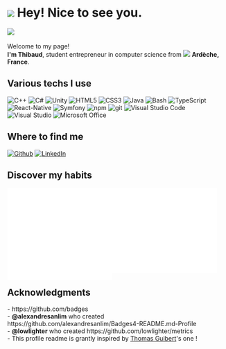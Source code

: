<h1><img src="https://emojis.slackmojis.com/emojis/images/1531849430/4246/blob-sunglasses.gif?1531849430" width="30" /> Hey! Nice to see you.</h1>

[![](https://github-readme-stats.vercel.app/api?username=CreatibOfficiel&show_icons=true&theme=tokyonight&hide_border=true&locale=en)](https://github.com/CreatibOfficiel)

<p>Welcome to my page! </br>
  <b>I'm Thibaud</b>, student entrepreneur in computer science from <img src="https://image.flaticon.com/icons/svg/197/197560.svg" width="13" /> <b>Ardèche, France</b>. </p>

## Various techs I use

<p>
  <img alt="C++" height="26px" src="https://img.shields.io/badge/C%2B%2B-00599C?style=for-the-badge&logo=c%2B%2B&logoColor=white" />
  <img alt="C#" height="26px" src="https://img.shields.io/badge/C%23-239120?style=for-the-badge&logo=c-sharp&logoColor=white" />
  <img alt="Unity" height="26px" src="https://img.shields.io/badge/Unity-100000?style=for-the-badge&logo=unity&logoColor=white" />
  <img alt="HTML5" height="26px" src="https://img.shields.io/badge/HTML5-E34F26?style=for-the-badge&logo=html5&logoColor=white" />
  <img alt="CSS3" height="26px" src="https://img.shields.io/badge/CSS-239120?&style=for-the-badge&logo=css3&logoColor=white" />
  <img alt="Java" height="26px" src="https://img.shields.io/badge/Java-ED8B00?style=for-the-badge&logo=java&logoColor=white" />
  <img alt="Bash" height="26px" src="https://img.shields.io/badge/Shell_Script-121011?style=for-the-badge&logo=gnu-bash&logoColor=white" />
  <img alt="TypeScript" height="26px" src="https://img.shields.io/badge/-TypeScript-007ACC?style=flat-square&logo=typescript&logoColor=white" />
  <img alt="React-Native" height="26px" src="https://img.shields.io/badge/React_Native-20232A?style=for-the-badge&logo=react&logoColor=61DAFB" />
  <img alt="Symfony" height="26px" src="https://img.shields.io/badge/Symfony-000000?style=for-the-badge&logo=Symfony&logoColor=white" />
  <img alt="npm" height="26px" src="https://img.shields.io/badge/-NPM-CB3837?style=flat-square&logo=npm&logoColor=white" />
  <img alt="git" height="26px" src="https://img.shields.io/badge/-Git-F05032?style=flat-square&logo=git&logoColor=white" />
  <img alt="Visual Studio Code" height="26px" src="https://img.shields.io/badge/Visual_Studio_Code-0078D4?style=for-the-badge&logo=visual%20studio%20code&logoColor=white" />
  <img alt="Visual Studio" height="26px" src="https://img.shields.io/badge/Visual_Studio_2019-5C2D91?style=for-the-badge&logo=visual%20studio&logoColor=white" />
  <img alt="Microsoft Office" height="26px" src="https://img.shields.io/badge/Microsoft_Office-D83B01?style=for-the-badge&logo=microsoft-office&logoColor=white" />
</p>

## Where to find me

<p>
  <a href="https://github.com/CreatibOfficiel" target="_blank"><img alt="Github" src="https://img.shields.io/badge/GitHub-%2312100E.svg?&style=for-the-badge&logo=Github&logoColor=white" /></a>
  <a href="https://www.linkedin.com/in/thibaud-cb/" target="_blank"><img alt="LinkedIn" src="https://img.shields.io/badge/linkedin-%230077B5.svg?&style=for-the-badge&logo=linkedin&logoColor=white" /></a>
</p>

## Discover my habits

<!-- If you're using "main" as default branch -->
<img align="left" width="48%" alt="metrics" src="https://github.com/CreatibOfficiel/CreatibOfficiel/blob/main/metrics.svg" />
<img width="48%" alt="metrics" src="https://github.com/CreatibOfficiel/CreatibOfficiel/blob/main/metrics.plugin.habits.charts.svg" />

<br>

## Acknowledgments
<p>
- https://github.com/badges</br>
- <b>@alexandresanlim</b> who created https://github.com/alexandresanlim/Badges4-README.md-Profile</br>
- <b>@lowlighter</b> who created https://github.com/lowlighter/metrics</br>
- This profile readme is grantly inspired by <a href="https://github.com/thmsgbrt" target="_blank">Thomas Guibert</a>'s one !
</p>

<!---
CreatibOfficiel/CreatibOfficiel is a ✨ special ✨ repository because its `README.md` (this file) appears on your GitHub profile.
You can click the Preview link to take a look at your changes.
--->
